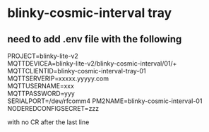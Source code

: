 # blinky-cosmic-interval tray
## need to add .env file with the following
PROJECT=blinky-lite-v2   
MQTTDEVICEA=blinky-lite-v2/blinky-cosmic-interval/01/+  
MQTTCLIENTID=blinky-cosmic-interval-tray-01  
MQTTSERVERIP=xxxxx.yyyyy.com  
MQTTUSERNAME=xxx  
MQTTPASSWORD=yyy  
SERIALPORT=/dev/rfcomm4
PM2NAME=blinky-cosmic-interval-01
NODEREDCONFIGSECRET=zzz  

with no CR after the last line  

